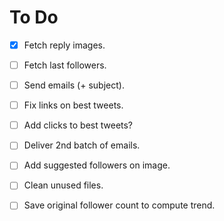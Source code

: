 # To Do

- [X] Fetch reply images.
- [ ] Fetch last followers.
- [ ] Send emails (+ subject).
- [ ] Fix links on best tweets.
- [ ] Add clicks to best tweets?
- [ ] Deliver 2nd batch of emails.
- [ ] Add suggested followers on image.
- [ ] Clean unused files.

- [ ] Save original follower count to compute trend.
